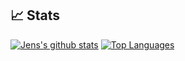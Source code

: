 ## 📈 Stats
[![Jens's github stats](https://github-readme-stats.vercel.app/api?username=jensdevlaming&count_private=true&show_icons=true&theme=dark&bg_color=242424&line_height=20)](https://github.com/anuraghazra/github-readme-stats)
[![Top Languages](https://github-readme-stats.vercel.app/api/top-langs/?username=jensdevlaming&theme=dark&langs_count=6&layout=compact&bg_color=242424)](https://github.com/anuraghazra/github-readme-stats)
